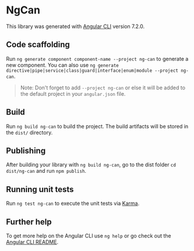# NgCan

This library was generated with [Angular CLI](https://github.com/angular/angular-cli) version 7.2.0.

## Code scaffolding

Run `ng generate component component-name --project ng-can` to generate a new component. You can also use `ng generate directive|pipe|service|class|guard|interface|enum|module --project ng-can`.
> Note: Don't forget to add `--project ng-can` or else it will be added to the default project in your `angular.json` file. 

## Build

Run `ng build ng-can` to build the project. The build artifacts will be stored in the `dist/` directory.

## Publishing

After building your library with `ng build ng-can`, go to the dist folder `cd dist/ng-can` and run `npm publish`.

## Running unit tests

Run `ng test ng-can` to execute the unit tests via [Karma](https://karma-runner.github.io).

## Further help

To get more help on the Angular CLI use `ng help` or go check out the [Angular CLI README](https://github.com/angular/angular-cli/blob/master/README.md).
